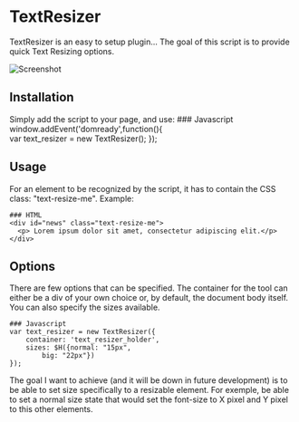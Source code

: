 TextResizer
===========

TextResizer is an easy to setup plugin... The goal of this script is to provide quick Text Resizing options.

![Screenshot](http://nickolabs.com/image/text_resizer_shot.jpg)

Installation
----------

Simply add the script to your page, and use:
	### Javascript
	window.addEvent('domready',function(){	
		var text_resizer = new TextResizer();
	});

Usage
----------

For an element to be recognized by the script, it has to contain the CSS class: "text-resize-me".
Example: 

	### HTML
	<div id="news" class="text-resize-me">
	  <p> Lorem ipsum dolor sit amet, consectetur adipiscing elit.</p>
	</div>


Options
----------

There are few options that can be specified.
The container for the tool can either be a div of your own choice or, by default, the document body itself.
You can also specify the sizes available.

	### Javascript
	var text_resizer = new TextResizer({
		container: 'text_resizer_holder',
		sizes: $H({normal: "15px",
		 	big: "22px"})
	});

The goal I want to achieve (and it will be down in future development) is to be able to set size specifically to a resizable element. For exemple, be able to set a normal size state that would set the font-size to X pixel and Y pixel to this other elements.